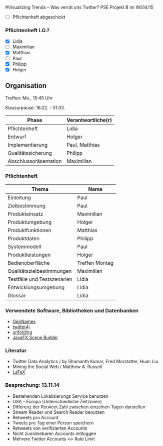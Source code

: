 ﻿#Visualizing Trends – Was verrät uns Twitter?
PSE Projekt B im WS14/15

- [ ] Pflichtenheft abgeschickt

### Pflichtenheft i.O.?
- [x] Lidia
- [ ] Maximilian
- [x] Matthias
- [ ] Paul
- [x] Philipp
- [x] Holger

## Organisation
Treffen: Mo., 15:45 Uhr

Klausurpause: 16.02. - 01.03.

Phase | Verantwortliche(r)
------------ | -------------
Pflichtenheft | Lidia
Entwurf | Holger
Implementierung | Paul, Matthias
Qualitätssicherung | Philipp
Abschlussoräsentation | Maximilian

### Pflichtenheft
Thema | Name
----------- | ---------
Einleitung | Paul
Zielbestimmung | Paul
Produkteinsatz | Maximilian
Produktumgebung | Holger
Produktfunktionen | Matthias
Produktdaten | Philipp
Systemmodell | Paul
Produktleistungen | Holger
Bedienoberfläche | Treffen Montag
Qualitätszielbestimmungen | Maximilian
Testfälle und Testszenarien | Lidia
Entwicklungsumgebung | Lidia
Glossar | Lidia

### Verwendete Software, Bibliotheken und Datenbanken
* [GeoNames](http://www.geonames.org/)
* [twitter4j](http://twitter4j.org/en/index.html)
* [unfolding](http://unfoldingmaps.org)
* [JavaFX Scene Builder](http://www.oracle.com/technetwork/java/javase/downloads/javafxscenebuilder-info-2157684.html)

### Literatur
* Twitter Data Analytics / by Shamanth Kumar, Fred Morstatter, Huan Liu
* Mining the Social Web  / Matthew A. Russell
* [LaTeX](http://liinwww.ira.uka.de/~thw/vl-latex-co/)

### Besprechung: 13.11.14
* Bestehenden Lokalisierungs Service benutzen
* USA - Europa (Unterschiedliche Zeitzonen)
* Differenz der Retweet Zahl zwischen einzelnen Tagen darstellen
* Stream Reader und Search Reader benutzen
* Retweets pro Account
* Tweets pro Tag einer Person speichern
* Retweets von verifizierten Accounts
* Nicht zuordnebaren Accounts mitloggen
* Mehrere Twitter Accounts <-> Rate Limit



